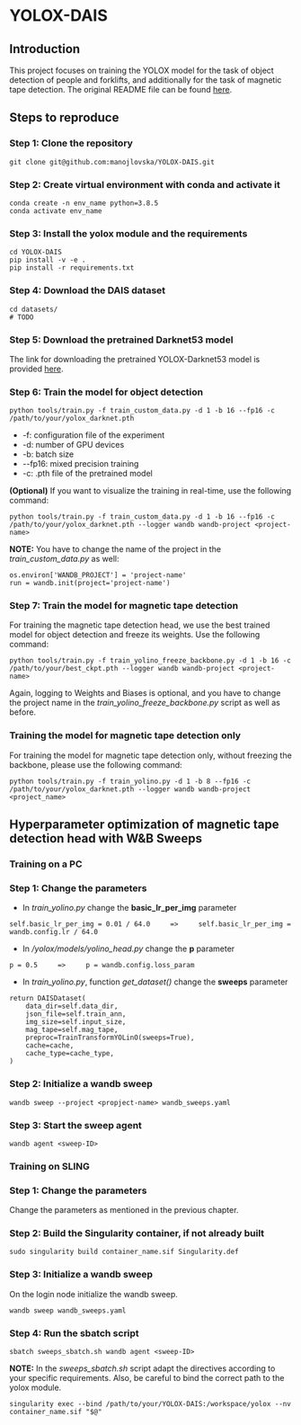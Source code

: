# YOLOX-DAIS
## Introduction
This project focuses on training the YOLOX model for the task of object detection of people and forklifts, and additionally for the task of magnetic tape detection.
The original README file can be found [here](https://github.com/Megvii-BaseDetection/YOLOX/blob/ac58e0a5e68e57454b7b9ac822aced493b553c53/README.md).

## Steps to reproduce
### Step 1: Clone the repository
```shell
git clone git@github.com:manojlovska/YOLOX-DAIS.git
```

### Step 2: Create virtual environment with conda and activate it
```shell
conda create -n env_name python=3.8.5
conda activate env_name
```

### Step 3: Install the yolox module and the requirements
```shell
cd YOLOX-DAIS
pip install -v -e .
pip install -r requirements.txt
```

### Step 4: Download the DAIS dataset
```shell
cd datasets/
# TODO
```

### Step 5: Download the pretrained Darknet53 model
The link for downloading the pretrained YOLOX-Darknet53 model is provided [here](https://github.com/Megvii-BaseDetection/YOLOX/blob/ac58e0a5e68e57454b7b9ac822aced493b553c53/README.md#standard-models).

### Step 6: Train the model for object detection
```shell
python tools/train.py -f train_custom_data.py -d 1 -b 16 --fp16 -c /path/to/your/yolox_darknet.pth
```
* -f: configuration file of the experiment
* -d: number of GPU devices
* -b: batch size
* --fp16: mixed precision training
* -c: .pth file of the pretrained model
  
**(Optional)** If you want to visualize the training in real-time, use the following command:
```shell
python tools/train.py -f train_custom_data.py -d 1 -b 16 --fp16 -c /path/to/your/yolox_darknet.pth --logger wandb wandb-project <project-name>
```
**NOTE:** You have to change the name of the project in the *train_custom_data.py* as well:

```shell
os.environ['WANDB_PROJECT'] = 'project-name'
run = wandb.init(project='project-name')
```

### Step 7: Train the model for magnetic tape detection
For training the magnetic tape detection head, we use the best trained model for object detection and freeze its weights. Use the following command:
```shell
python tools/train.py -f train_yolino_freeze_backbone.py -d 1 -b 16 -c /path/to/your/best_ckpt.pth --logger wandb wandb-project <project-name>
```
Again, logging to Weights and Biases is optional, and you have to change the project name in the *train_yolino_freeze_backbone.py* script as well as before.

### Training the model for magnetic tape detection only
For training the model for magnetic tape detection only, without freezing the backbone, please use the following command:
```shell
python tools/train.py -f train_yolino.py -d 1 -b 8 --fp16 -c /path/to/your/yolox_darknet.pth --logger wandb wandb-project <project_name>
```

## Hyperparameter optimization of magnetic tape detection head with W&B Sweeps
### Training on a PC
### Step 1: Change the parameters
* In *train_yolino.py* change the **basic_lr_per_img** parameter
```shell
self.basic_lr_per_img = 0.01 / 64.0     =>     self.basic_lr_per_img = wandb.config.lr / 64.0
```
* In */yolox/models/yolino_head.py* change the **p** parameter
```shell
p = 0.5     =>     p = wandb.config.loss_param
```
* In *train_yolino.py*, function *get_dataset()* change the **sweeps** parameter
```shell
return DAISDataset(
    data_dir=self.data_dir,
    json_file=self.train_ann,
    img_size=self.input_size,
    mag_tape=self.mag_tape,
    preproc=TrainTransformYOLinO(sweeps=True),
    cache=cache,
    cache_type=cache_type,
)
```
### Step 2: Initialize a wandb sweep
```shell
wandb sweep --project <propject-name> wandb_sweeps.yaml
```
### Step 3: Start the sweep agent
```shell
wandb agent <sweep-ID>
```
### Training on SLING
### Step 1: Change the parameters
Change the parameters as mentioned in the previous chapter.

### Step 2: Build the Singularity container, if not already built
```shell
sudo singularity build container_name.sif Singularity.def
```
### Step 3: Initialize a wandb sweep
On the login node initialize the wandb sweep.
```shell
wandb sweep wandb_sweeps.yaml
```
### Step 4: Run the sbatch script
```shell
sbatch sweeps_sbatch.sh wandb agent <sweep-ID>
```
**NOTE:** In the *sweeps_sbatch.sh* script adapt the directives according to your specific requirements. Also, be careful to bind the correct path to the yolox module.
```shell
singularity exec --bind /path/to/your/YOLOX-DAIS:/workspace/yolox --nv container_name.sif "$@"
```


